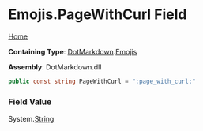 # Emojis\.PageWithCurl Field

[Home](../../../README.md)

**Containing Type**: [DotMarkdown](../../README.md)\.[Emojis](../README.md)

**Assembly**: DotMarkdown\.dll

```csharp
public const string PageWithCurl = ":page_with_curl:"
```

### Field Value

System\.[String](https://docs.microsoft.com/en-us/dotnet/api/system.string)